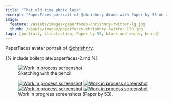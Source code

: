 ```yaml
---
title: "That old time photo look"
excerpt: "PaperFaces portrait of @chrishnry drawn with Paper by 53 on an iPad."
image: 
  feature: /assets/images/paperfaces-chrishnry-twitter-lg.jpg
  thumb: /assets/images/paperfaces-chrishnry-twitter-150.jpg
tags: [portrait, illustration, Paper by 53, black and white, beard]
---
```


PaperFaces avatar portrait of <a href="http://twitter.com/chrishnry">@chrishnry</a>.

{% include boilerplate/paperfaces-2.md %}

<figure>
	<a href="{{ site.url }}/assets/images/paperfaces-chrishnry-process-1-lg.jpg"><img src="{{ site.url }}/assets/images/paperfaces-chrishnry-process-1-750.jpg" alt="Work in process screenshot"></a>
	<figcaption>Sketching with the pencil.</figcaption>
</figure>

<figure class="half">
	<a href="{{ site.url }}/assets/images/paperfaces-chrishnry-process-2-lg.jpg"><img src="{{ site.url }}/assets/images/paperfaces-chrishnry-process-2-600.jpg" alt="Work in process screenshot"></a>
	<a href="{{ site.url }}/assets/images/paperfaces-chrishnry-process-3-lg.jpg"><img src="{{ site.url }}/assets/images/paperfaces-chrishnry-process-3-600.jpg" alt="Work in process screenshot"></a>
	<a href="{{ site.url }}/assets/images/paperfaces-chrishnry-process-4-lg.jpg"><img src="{{ site.url }}/assets/images/paperfaces-chrishnry-process-4-600.jpg" alt="Work in process screenshot"></a>
	<a href="{{ site.url }}/assets/images/paperfaces-chrishnry-process-5-lg.jpg"><img src="{{ site.url }}/assets/images/paperfaces-chrishnry-process-5-600.jpg" alt="Work in process screenshot"></a>
	<figcaption>Work in progress screenshots (Paper by 53).</figcaption>
</figure>